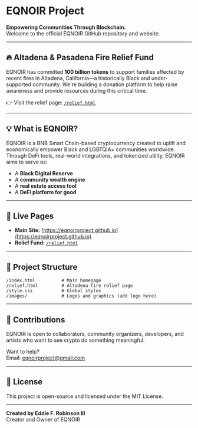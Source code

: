 
# EQNOIR Project

**Empowering Communities Through Blockchain.**  
Welcome to the official EQNOIR GitHub repository and website.

---

## 🔥 Altadena & Pasadena Fire Relief Fund

EQNOIR has committed **100 billion tokens** to support families affected by recent fires in Altadena, California—a historically Black and under-supported community. We're building a donation platform to help raise awareness and provide resources during this critical time.

👉 Visit the relief page: [`/relief.html`](https://eqnoirproject.github.io/relief.html)

---

## 💡 What is EQNOIR?

EQNOIR is a BNB Smart Chain-based cryptocurrency created to uplift and economically empower Black and LGBTQIA+ communities worldwide. Through DeFi tools, real-world integrations, and tokenized utility, EQNOIR aims to serve as:

- A **Black Digital Reserve**
- A **community wealth engine**
- A **real estate access tool**
- A **DeFi platform for good**

---

## 🚀 Live Pages

- **Main Site:** [https://eqnoirproject.github.io](https://eqnoirproject.github.io)
- **Relief Fund:** [`/relief.html`](https://eqnoirproject.github.io/relief.html)

---

## 🔧 Project Structure

```
/index.html          # Main homepage
/relief.html         # Altadena fire relief page
/style.css           # Global styles
/images/             # Logos and graphics (add logo here)
```

---

## 🤝 Contributions

EQNOIR is open to collaborators, community organizers, developers, and artists who want to see crypto do something meaningful.

Want to help?  
Email: [eqnoirproject@gmail.com](mailto:eqnoirproject@gmail.com)

---

## 🧾 License

This project is open-source and licensed under the MIT License.

---

**Created by Eddie F. Robinson III**  
Creator and Owner of EQNOIR
